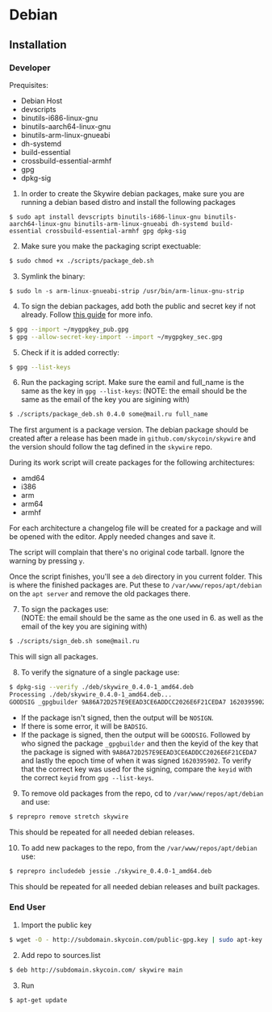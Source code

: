 # Debian

## Installation

### Developer

Prequisites:

- Debian Host
- devscripts
- binutils-i686-linux-gnu
- binutils-aarch64-linux-gnu
- binutils-arm-linux-gnueabi
- dh-systemd
- build-essential
- crossbuild-essential-armhf
- gpg
- dpkg-sig


1. In order to create the Skywire debian packages, make sure you are running a debian based distro and install the following packages 

```
$ sudo apt install devscripts binutils-i686-linux-gnu binutils-aarch64-linux-gnu binutils-arm-linux-gnueabi dh-systemd build-essential crossbuild-essential-armhf gpg dpkg-sig
```

2. Make sure you make the packaging script exectuable:
```bash
$ sudo chmod +x ./scripts/package_deb.sh
```

3. Symlink the binary:
```
$ sudo ln -s arm-linux-gnueabi-strip /usr/bin/arm-linux-gnu-strip
```

4. To sign the debian packages, add both the public and secret key if not already.
Follow [this guide](https://www.debuntu.org/how-to-importexport-gpg-key-pair/) for more info.
 
```bash
$ gpg --import ~/mygpgkey_pub.gpg
$ gpg --allow-secret-key-import --import ~/mygpgkey_sec.gpg
```

5. Check if it is added correctly:
```bash
$ gpg --list-keys
```

6. Run the packaging script. Make sure the eamil and full_name is the same as the key in `gpg --list-keys`:
(NOTE: the email should be the same as the email of the key you are sigining with)
```bash
$ ./scripts/package_deb.sh 0.4.0 some@mail.ru full_name
```

The first argument is a package version. The debian package should be created after a release has been made in `github.com/skycoin/skywire` and the version should follow the tag defined in the `skywire` repo. 

During its work script will create packages for the following architectures:
- amd64
- i386
- arm
- arm64
- armhf

For each architecture a changelog file will be created for a package and will be opened with the editor. Apply needed changes and save it.

The script will complain that there's no original code tarball. Ignore the warning by pressing `y`. 

Once the script finishes, you'll see a `deb` directory in you current folder. This is where the finished packages are. Put these to `/var/www/repos/apt/debian` on the `apt server` and remove the old packages there. 

7. To sign the packages use:<br>
(NOTE: the email should be the same as the one used  in 6. as well as the email of the key you are sigining with)
```bash
$ ./scripts/sign_deb.sh some@mail.ru
```

This will sign all packages.

8. To verify the signature of a single package use:
```bash
$ dpkg-sig --verify ./deb/skywire_0.4.0-1_amd64.deb
Processing ./deb/skywire_0.4.0-1_amd64.deb...
GOODSIG _gpgbuilder 9A86A72D257E9EEAD3CE6ADDCC2026E6F21CEDA7 1620395902
```

- If the package isn't signed, then the output will be `NOSIGN`.
- If there is some error, it will be `BADSIG`.
- If the package is signed, then the output will be `GOODSIG`. Followed by who signed the package `_gpgbuilder` 
and then the keyid of the key that the package is signed with `9A86A72D257E9EEAD3CE6ADDCC2026E6F21CEDA7`
and lastly the epoch time of when it was signed `1620395902`.
To verify that the correct key was used for the signing, compare the `keyid` with the correct `keyid` from 
`gpg --list-keys`.

9. To remove old packages from the repo, cd to `/var/www/repos/apt/debian` and use:
```bash
$ reprepro remove stretch skywire
```

This should be repeated for all needed debian releases.

10. To add new packages to the repo, from the `/var/www/repos/apt/debian` use:
```bash
$ reprepro includedeb jessie ./skywire_0.4.0-1_amd64.deb
```

This should be repeated for all needed debian releases and built packages.

### End User

1. Import the public key
```bash
$ wget -O - http://subdomain.skycoin.com/public-gpg.key | sudo apt-key add - 
```

2. Add repo to sources.list

```bash
$ deb http://subdomain.skycoin.com/ skywire main
```

3. Run
```bash
$ apt-get update
```
